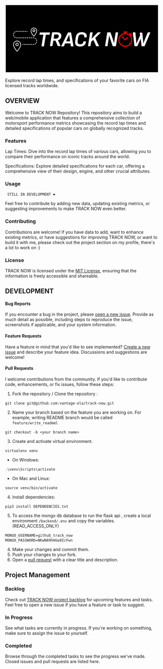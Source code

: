 ![logo](./src/img/track-now-banner-italic.png)

Explore record lap times, and specifications of your favorite cars on FIA licensed tracks worldwide.

## OVERVIEW

Welcome to TRACK NOW Repository! This repository aims to build a web/mobile application that features a comprehensive collection of motorsport performance metrics showcasing the record lap times and detailed specifications of popular cars on globally recognized tracks.

### Features

Lap Times: Dive into the record lap times of various cars, allowing you to compare their performance on iconic tracks around the world.

Specifications: Explore detailed specifications for each car, offering a comprehensive view of their design, engine, and other crucial attributes.

### Usage

```shell
 STILL IN DEVELOPMENT ❤️
```

Feel free to contribute by adding new data, updating existing metrics, or suggesting improvements to make TRACK NOW even better.

### Contributing

Contributions are welcome! If you have data to add, want to enhance existing metrics, or have suggestions for improving TRACK NOW, or want to build it with me, please check out the project section on my profile, there's a lot to work on :)

### License

TRACK NOW is licensed under the [MIT License](https://github.com/vantage-ola/track-now/blob/main/LICENSE), ensuring that the information is freely accessible and shareable.

## DEVELOPMENT

#### Bug Reports

If you encounter a bug in the project, please [open a new issue](https://github.com/vantage-ola/track-now/issues). Provide as much detail as possible, including steps to reproduce the issue, screenshots if applicable, and your system information.

#### Feature Requests

Have a feature in mind that you'd like to see implemented? [Create a new issue](https://github.com/vantage-ola/track-now/issues) and describe your feature idea. Discussions and suggestions are welcome!

#### Pull Requests

I welcome contributions from the community. If you'd like to contribute code, enhancements, or fix issues, follow these steps:

1. Fork the repository / Clone the repository :

```shell
git clone git@github.com:vantage-ola/track-now.git
```

2. Name your branch based on the feature you are working on. For example, writing README branch would be called `feature/write_readme`\

```shell
git checkout -b <your branch name>
```


3. Create and activate virtual environment.
``` shell
virtualenv venv
```
* On Windows:
``` shell
.\venv\Scripts\activate
```

* On Mac and Linux:
```
source venv/bin/activate
```

4. Install dependencies:
```shell
pip3 install DEPENDENCIES.txt
```



5. To access the mongo db database to run the flask api , create a local environment `/backend/.env` and copy the variables.(READ_ACCESS_ONLY)

```shell
MONGO_USERNAME=github_track_now
MONGO_PASSWORD=NKwN89hHGe8IcFwn
```

4. Make your changes and commit them.
5. Push your changes to your fork.
6. Open a [pull request](https://github.com/vantage-ola/track-now/pulls) with a clear title and description.

## Project Management

### Backlog

Check out [TRACK NOW project backlog](https://github.com/users/vantage-ola/projects/1) for upcoming features and tasks. Feel free to open a new issue if you have a feature or task to suggest.

### In Progress

See what tasks are currently in progress. If you're working on something, make sure to assign the issue to yourself.

### Completed

Browse through the completed tasks to see the progress we've made. Closed issues and pull requests are listed here.
